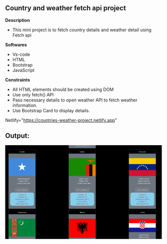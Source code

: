 ## Country and weather fetch api project

**Description**
- This mini project is to fetch country details and weather detail using Fetch api

**Softwares**
- Vs-code
- HTML
- Bootstrap
- JavaScript

**Constraints**
- All HTML elements should be created using DOM
- Use only fetch() API
- Pass necessary details to open weather API to fetch weather information.
- Use Bootstrap Card to display details.

Netlify="https://countries-weather-project.netlify.app"

## Output:
![alt text](image.png)

